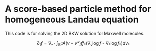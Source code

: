 # A score-based particle method for homogeneous Landau equation

This code is for solving the 2D BKW solution for Maxwell molecules.

$$
\partial_t f = \nabla_v \cdot \int_{\mathbb{R}^d} A(v-v*) f f_* (\nabla_v \log f - \nabla_* \log f_* ) dv_*
$$
